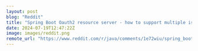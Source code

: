 ```yaml
---
layout: post
blog: "Reddit"
title: "Spring Boot Oauth2 resource server - how to support multiple issuers"
date: 2024-07-19T12:47:22Z
image: images/reddit.png
remote_url: "https://www.reddit.com/r/java/comments/1e72wiu/spring_boot_oauth2_resource_server_how_to_support/"
---
```


